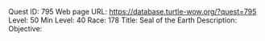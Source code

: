 Quest ID: 795
Web page URL: https://database.turtle-wow.org/?quest=795
Level: 50
Min Level: 40
Race: 178
Title: Seal of the Earth
Description: 
Objective: 
